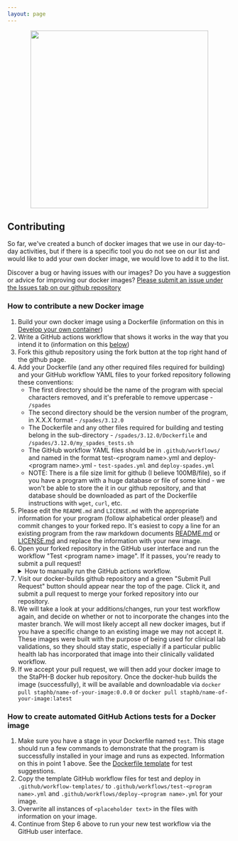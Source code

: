 ```yaml
---
layout: page
---
```


<img src="/docker-builds/assets/user_guide.png" style="display:block;margin-left:auto;margin-right:auto;width:400px">

## Contributing
So far, we've created a bunch of docker images that we use in our day-to-day activities, but if there is a specific tool you do not see on our list and would like to add your own docker image, we would love to add it to the list.

Discover a bug or having issues with our images? Do you have a suggestion or advice for improving our docker images? [Please submit an issue under the Issues tab on our github repository](https://github.com/StaPH-B/docker-builds/issues)

### How to contribute a new Docker image
1. Build your own docker image using a Dockerfile (information on this in [Develop your own container](https://staph-b.github.io/docker-builds/make_containers/))
2. Write a GitHub actions workflow that shows it works in the way that you intend it to (information on this [below](#how-to-create-automated-github-actions-tests-for-a-docker-image))
3. Fork this github repository using the fork button at the top right hand of the github page.
4. Add your Dockerfile (and any other required files required for building) and your GitHub workflow YAML files to your forked repository following these conventions:
    * The first directory should be the name of the program with special characters removed, and it's preferable to remove uppercase - `/spades`
    * The second directory should be the version number of the program, in X.X.X format - `/spades/3.12.0`
    * The Dockerfile and any other files required for building and testing belong in the sub-directory - `/spades/3.12.0/Dockerfile` and `/spades/3.12.0/my_spades_tests.sh`
    * The GitHub workflow YAML files should be in `.github/workflows/` and named in the format test-\<program name\>.yml and deploy-\<program name\>.yml - `test-spades.yml` and `deploy-spades.yml`
    * NOTE: There is a file size limit for github (I believe 100MB/file), so if you have a program with a huge database or file of some kind -  we won't be able to store the it in our github repository, and that database should be downloaded as part of the Dockerfile instructions with `wget`, `curl`, etc.
5. Please edit the `README.md` and `LICENSE.md` with the appropriate information for your program (follow alphabetical order please!) and commit changes to your forked repo. It's easiest to copy a line for an existing program from the raw markdown documents [README.md](https://raw.githubusercontent.com/StaPH-B/docker-builds/master/README.md) or [LICENSE.md](https://raw.githubusercontent.com/StaPH-B/docker-builds/master/LICENSE.md) and replace the information with your new image.
6. Open your forked repository in the GitHub user interface and run the workflow "Test \<program name\> image". If it passes, you're ready to submit a pull request!
   <details>
         <summary>How to manually run the GitHub actions workflow.</summary>
      <br>
      Find the button to manually trigger the workflow for your image:
      <img src="../assets/trigger_github_actions_workflow.png">
      <br>
      <br>
      Note: if you added your files to a branch, you need to have that branch set as default to be able to manually trigger the workflow:
      <img src="../assets/set_github_default_branch.png">
   </details>
7. Visit our docker-builds github repository and a green "Submit Pull Request" button should appear near the top of the page. Click it, and submit a pull request to merge your forked repository into our repository.
8. We will take a look at your additions/changes, run your test workflow again, and decide on whether or not to incorporate the changes into the master branch. We will most likely accept all new docker images, but if you have a specific change to an existing image we may not accept it. These images were built with the purpose of being used for clinical lab validations, so they should stay static, especially if a particular public health lab has incorporated that image into their clinically validated workflow.
9. If we accept your pull request, we will then add your docker image to the StaPH-B docker hub repository. Once the docker-hub builds the image (successfully), it will be available and downloadable via `docker pull staphb/name-of-your-image:0.0.0` or `docker pull staphb/name-of-your-image:latest`

### How to create automated GitHub Actions tests for a Docker image

1. Make sure you have a stage in your Dockerfile named `test`. This stage should run a few commands to demonstrate that the program is successfully installed in your image and runs as expected. Information on this in point 1 above. See the [Dockerfile template](../dockerfile-template/Dockerfile) for test suggestions.
2. Copy the template GitHub workflow files for test and deploy in `.github/workflow-templates/` to `.github/workflows/test-<program name>.yml` and `.github/workflows/deploy-<program name>.yml` for your image.
3. Overwrite all instances of `<placeholder text>` in the files with information on your image.
4. Continue from Step 6 above to run your new test workflow via the GitHub user interface.